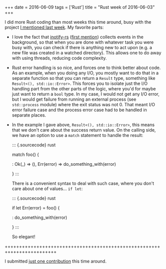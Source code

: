 +++
date = 2016-06-09
tags = ['Rust']
title = "Rust week of 2016-06-03"
+++

I did more Rust coding than most weeks this time around, busy with the
project [I mentioned last week]. My favorite parts:

-   I love the fact that [inotify-rs] ([first mention]) collects events
    in the background, so that when you are done with whatever task you
    were busy with, you can check if there is anything new to act upon
    (e.g. a new file was created in a watched directory). This allows
    one to do away with using threads, reducing code complexity.
-   Rust error handling is so nice, and forces one to think better about
    code. As an example, when you doing any I/O, you mostly want to do
    that in a separate function so that you can return a `Result` type,
    something like `Result<(), std::io::Error>`. This forces you to
    isolate just the I/O handling part from the other parts of the
    logic, where you\'d for maybe just want to return a `bool` type. In
    my case, I would not get any I/O error, but I would get failure from
    running an external process (see `std::process` module) where the
    exit status was not 0. That meant I/O error failure case and the
    process error case had to be handled in separate places.
-   In the example I gave above, `Result<(), std::io::Error>`, this
    means that we don\'t care about the success return value. On the
    calling side, we have an option to use a `match` statement to handle
    the result:

    ::: {.sourcecode}
    rust

    match foo() {

    :   Ok(\_) =\> (), Err(error) =\> do\_something\_with(error)

    }
    :::

    There is a convenient syntax to deal with such case, where you
    don\'t care about one of values\... `if let`:

    ::: {.sourcecode}
    rust

    if let Err(error) = foo() {

    :   do\_something\_with(error)

    }
    :::

    So elegant!

++++++++++++++++++++++++++++++++++++++++++++++++++++++++++++++++++++++++

I submitted [just one contribution] this time around.

  [I mentioned last week]: http://tshepang.net/rust-week-of-2016-05-27
  [inotify-rs]: https://github.com/hannobraun/inotify-rs
  [first mention]: http://tshepang.net/rust-week-of-2015-07-31
  [just one contribution]: https://github.com/rust-lang/rust/pull/34185
